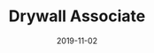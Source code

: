 ---
title: "Drywall Associate"
date: "2019-11-02"
featuredImage: ../images/R0000614.jpeg
featuredCaption: Oceanside, California, 2 November 2019
---